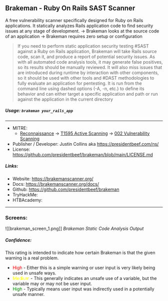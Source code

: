 ## Brakeman - Ruby On Rails SAST Scanner
A free vulnerability scanner specifically designed for Ruby on Rails applications. It statically analyzes Rails application code to find security issues at any stage of development.
-> Brakeman looks at the source code of an application
-> Brakeman requires zero setup  or configuration

>If you need to perform static application security testing #SAST against a Ruby on Rails application, Brakeman will take Rails source code, scan it, and produce a report of potential security issues. 
>As with all automated code analysis tools, it may generate false positives, so its results should be manually reviewed. It will also miss issues that are introduced during runtime by interaction with other components, so it should be used with other tools and #DAST methodologies to fully evaluate an application for pentesting. It is run from the command line using dashed options (-A, -n, etc.) to define its behavior and can either target a specific application and path or run against the application in the current directory

##### Usage: `brakeman your_rails_app`
___
- MITRE: 
	- [Reconnaissance](https://attack.mitre.org/tactics/TA0043/) -> [T1595 Active Scanning](https://attack.mitre.org/techniques/T1595/) -> [002 Vulnerability Scanning](https://attack.mitre.org/techniques/T1595/002/)
- Publisher / Developer: Justin Collins aka https://presidentbeef.com/ns/
- License: https://github.com/presidentbeef/brakeman/blob/main/LICENSE.md

##### Links:
- Website:  https://brakemanscanner.org/
- Docs: https://brakemanscanner.org/docs/
- Github: https://github.com/presidentbeef/brakeman
- TryHackMe: 
- HTBAcademy:
___
### Screens:
![[brakeman_screen_1.png]]
*Brakeman Static Code Analysis Output*

##### Confidence: 
This rating is intended to indicate how certain Brakeman is that the given warning is a real problem.
- <span style="color:red">High</span> - Either this is a simple warning or user input is very likely being used in unsafe ways.
- <span style="color:yellow">Medium</span> - This generally indicates an unsafe use of a variable, but the variable may or may not be user input.
- <span style="color:Green">High</span> - Typically means user input was indirectly used in a potentially unsafe manner.